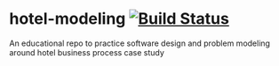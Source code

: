 # hotel-modeling  [![Build Status](https://travis-ci.org/jcraftsman/hotel-modeling.svg?branch=master)](https://travis-ci.org/jcraftsman/hotel-modeling)
An educational repo to practice software design and problem modeling around hotel business process case study
